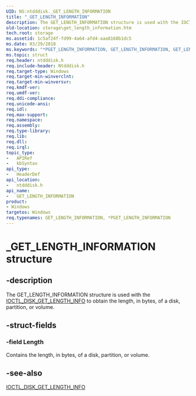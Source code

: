 ```yaml
---
UID: NS:ntdddisk._GET_LENGTH_INFORMATION
title: "_GET_LENGTH_INFORMATION"
description: The GET_LENGTH_INFORMATION structure is used with the IOCTL_DISK_GET_LENGTH_INFO to obtain the length, in bytes, of a disk, partition, or volume.
old-location: storage\get_length_information.htm
tech.root: storage
ms.assetid: 1c5af24f-fd99-4a64-afd4-aaa8168b1dc5
ms.date: 03/29/2018
ms.keywords: "*PGET_LENGTH_INFORMATION, GET_LENGTH_INFORMATION, GET_LENGTH_INFORMATION structure [Storage Devices], PGET_LENGTH_INFORMATION, PGET_LENGTH_INFORMATION structure pointer [Storage Devices], _GET_LENGTH_INFORMATION, ntdddisk/GET_LENGTH_INFORMATION, ntdddisk/PGET_LENGTH_INFORMATION, storage.get_length_information, structs-disk_6efbf7e7-9fc2-44b0-a9f8-b83219b07a64.xml"
ms.topic: struct
req.header: ntdddisk.h
req.include-header: Ntdddisk.h
req.target-type: Windows
req.target-min-winverclnt: 
req.target-min-winversvr: 
req.kmdf-ver: 
req.umdf-ver: 
req.ddi-compliance: 
req.unicode-ansi: 
req.idl: 
req.max-support: 
req.namespace: 
req.assembly: 
req.type-library: 
req.lib: 
req.dll: 
req.irql: 
topic_type:
-	APIRef
-	kbSyntax
api_type:
-	HeaderDef
api_location:
-	ntdddisk.h
api_name:
-	GET_LENGTH_INFORMATION
product:
- Windows
targetos: Windows
req.typenames: GET_LENGTH_INFORMATION, *PGET_LENGTH_INFORMATION
---
```


# _GET_LENGTH_INFORMATION structure


## -description


The GET_LENGTH_INFORMATION structure is used with the <a href="https://msdn.microsoft.com/library/windows/hardware/ff560370">IOCTL_DISK_GET_LENGTH_INFO</a> to obtain the length, in bytes, of a disk, partition, or volume. 


## -struct-fields




### -field Length

Contains the length, in bytes, of a disk, partition, or volume.


## -see-also




<a href="https://msdn.microsoft.com/library/windows/hardware/ff560370">IOCTL_DISK_GET_LENGTH_INFO</a>
 

 

